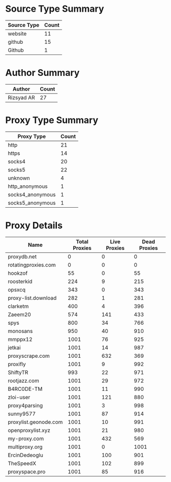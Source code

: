 # Source Type Summary

| Source Type | Count |
|-------------|-------|
| website | 11 |
| github | 15 |
| Github | 1 |


# Author Summary

| Author | Count |
|--------|-------|
| Rizsyad AR | 27 |


# Proxy Type Summary

| Proxy Type | Count |
|------------|-------|
| http | 21 |
| https | 14 |
| socks4 | 20 |
| socks5 | 22 |
| unknown | 4 |
| http_anonymous | 1 |
| socks4_anonymous | 1 |
| socks5_anonymous | 1 |


# Proxy Details

| Name | Total Proxies | Live Proxies | Dead Proxies |
|------|---------------|--------------|---------------|
| proxydb.net | 0 | 0 | 0 |
| rotatingproxies.com | 0 | 0 | 0 |
| hookzof | 55 | 0 | 55 |
| roosterkid | 224 | 9 | 215 |
| opsxcq | 343 | 0 | 343 |
| proxy-list.download | 282 | 1 | 281 |
| clarketm | 400 | 4 | 396 |
| Zaeem20 | 574 | 141 | 433 |
| spys | 800 | 34 | 766 |
| monosans | 950 | 40 | 910 |
| mmppx12 | 1001 | 76 | 925 |
| jetkai | 1001 | 14 | 987 |
| proxyscrape.com | 1001 | 632 | 369 |
| proxifly | 1001 | 9 | 992 |
| ShiftyTR | 993 | 22 | 971 |
| rootjazz.com | 1001 | 29 | 972 |
| B4RC0DE-TM | 1001 | 11 | 990 |
| zloi-user | 1001 | 121 | 880 |
| proxy4parsing | 1001 | 3 | 998 |
| sunny9577 | 1001 | 87 | 914 |
| proxylist.geonode.com | 1001 | 10 | 991 |
| openproxylist.xyz | 1001 | 21 | 980 |
| my-proxy.com | 1001 | 432 | 569 |
| multiproxy.org | 1001 | 0 | 1001 |
| ErcinDedeoglu | 1001 | 100 | 901 |
| TheSpeedX | 1001 | 102 | 899 |
| proxyspace.pro | 1001 | 85 | 916 |
